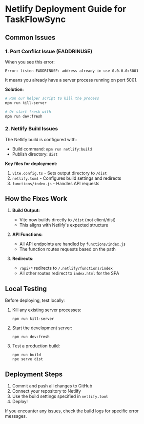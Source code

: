 # Netlify Deployment Guide for TaskFlowSync

## Common Issues

### 1. Port Conflict Issue (EADDRINUSE)

When you see this error:
```
Error: listen EADDRINUSE: address already in use 0.0.0.0:5001
```

It means you already have a server process running on port 5001. 

**Solution:**
```bash
# Run our helper script to kill the process
npm run kill-server

# Or start fresh with
npm run dev:fresh
```

### 2. Netlify Build Issues

The Netlify build is configured with:
- Build command: `npm run netlify:build`
- Publish directory: `dist`

**Key files for deployment:**
1. `vite.config.ts` - Sets output directory to `/dist`
2. `netlify.toml` - Configures build settings and redirects
3. `functions/index.js` - Handles API requests

## How the Fixes Work

1. **Build Output:**
   - Vite now builds directly to `/dist` (not client/dist)
   - This aligns with Netlify's expected structure

2. **API Functions:**
   - All API endpoints are handled by `functions/index.js`
   - The function routes requests based on the path

3. **Redirects:**
   - `/api/*` redirects to `/.netlify/functions/index`
   - All other routes redirect to `index.html` for the SPA

## Local Testing

Before deploying, test locally:

1. Kill any existing server processes:
   ```
   npm run kill-server
   ```

2. Start the development server:
   ```
   npm run dev:fresh
   ```

3. Test a production build:
   ```
   npm run build
   npx serve dist
   ```

## Deployment Steps

1. Commit and push all changes to GitHub
2. Connect your repository to Netlify
3. Use the build settings specified in `netlify.toml`
4. Deploy!

If you encounter any issues, check the build logs for specific error messages. 